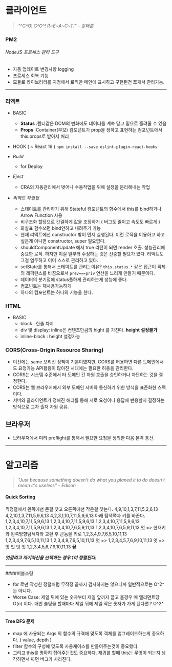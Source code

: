 # 클라이언트

> _"^G^O! G^O^! R~E~A~C~T!"  - 강태훈_

### PM2
###### NodeJS 프로세스 관리 도구
* 자동 업데이트 변경사항 logging
* 프로세스 회복 기능
* 모듈로 라이브러리를 지정해서 로직만 메인에 표시하고 구현된건 쪼개서 관리가능.

- - -

### 리액트
- BASIC
  - **Status** :렌더같은 DOM의 변화에도 데이터를 계속 담고 밑으로 흘려줄 수 있음
  - **Props** :Container(부모) 컴포넌트가 prop을 정하고 표현하는 컴포넌트에서 this.props로 받아서 처리

- HOOK ( ~ React 16 )
  ```npm install --save eslint-plugin-react-hooks```

- *Build*
   + for Deploy

- *Eject*
  + CRA의 자동관리에서 벗어나 수동작업을 위해 설정을 분리해내는 작업

- *리액트 작업팁*
  + 스테이트를 관리하기 위해 Stateful 컴포넌트의 함수에서 this를 bind하거나 Arrow Function 사용
  + 비구조화 할당으로 간결하게 값을 조정하기 ( 버그도 줄이고 속도도 빠르게 )
  + 화살표 함수쓰면 bind안하고 내려주기 가능
  + 현재 리액트에선 constructor 밖이 먼저 실행된다. 이런 로직을 이용하고 하고 싶은게 아니면 constructor, super 필요없다.
  + shouldComponentUpdate 에서 true 리턴이 되면 render 호출. 성능관리에 중요한 로직. 하지만 이걸 일부러 수정하는 것은 신중할 필요가 있다. 리액트도 그걸 염두하고 이미 스스로 관리하고 있다.
  + setState를 통해서 스테이트를 관리는이유? ```this.status.*``` 같은 접근이 객체의 레퍼런스를 바꿈으로서 ```prev===priv``` 연산을 느리게 만들기 때문이다.
  + 데이터의 분기점에 status풀하게 관리하는게 성능에 좋다.
  + 컴포넌트는 재사용가능하게
  + 하나의 컴포넌트는 하나의 기능을 한다.

### HTML
- BASIC
  + block : 한줄 차지
  + div 및 display: inline은 컨텐츠만큼의 hight 를 가진다. **height 설정불가**
  + inline-block : height 설정가능

### CORS(Cross-Origin Resource Sharing)
- 이전에는 same 오리진 정책이 기본이였지만, CORS를 허용하면 다른 도메인에서도 요청가능 API활용이 많아진 시대에는 필요한 허용을 관리한다.
- CORS는 시스템 수준에서 타 도메인 간 자원 호출을 승인하거나 차단하는 것을 결정한다.
- CORS는 웹 브라우저에서 외부 도메인 서버와 통신하기 위한 방식을 표준화한 스펙이다.
- 서버와 클라이언트가 정해진 해더를 통해 서로 요청이나 응답에 반응할지 결정하는 방식으로 교차 출처 자원 공유.

## 브라우저
- 브라우저에서 미리 preflight를 통해서 필요한 요청을 정의한 다음 본격 통신.

- - -
# 알고리즘
> _"Just because something doesn't do what you planed it to do doesn't mean it's useless"  - Edison_

#### Quick Sorting
퀵정렬에서 왼쪽에선 큰걸 찾고 오른쪽에선 작은걸 찾는다.
4,9,10,1,3,7,11,5,2,6,13
4,2,10,1,3,7,11,5,9,6,13
4,2,3,1,10,7,11,5,9,6,13 아래 탐색쪽과 키를 바꾼다.
1,2,3,4,10,7,11,5,9,6,13
1,2,3,4,10,7,11,5,9,6,13
1,2,3,4,10,7,11,5,9,6,13
1,2,3,4,10,7,11,5,9,6,13
1,2,3,4,10,7,6,5,9,11,13
1,2,3,4,10,7,6,5,9,11,13 엇 => 현재키와 왼쪽방향탐색자와 교환 후 큰놈을 키로
1,2,3,4,9,7,6,5,10,11,13
1,2,3,4,9,7,6,5,10,11,13
1,2,3,4,9,7,6,5,10,11,13 엇 =>
1,2,3,4,5,7,6,9,10,11,13 엇 => 엇 엇 엇 엇
1,2,3,4,5,6,7,9,10,11,13 **끝**

**_엇갈리고 자기자신을 선택하는 경우 1이 정렬된다._**
- - -
####버블소팅
* for 로만 작성한 정렬처럼 무작정 끝까지 검사하지는 않으니까 일반적으로는 O^2^는 아니다.
* Worse Case: 제일 뒤에 있는 숫자부터 제일 앞까지 끌고 올경우 매 엘리먼트당 O(n) 이다. 매번 솔팅을  할때마다 제일 뒤에 제일 작은 숫자가 가게 된다면.? O^2^
- - -
#### Tree DFS 문제
* map 에 사용되는 Args 의 함수의 규격에 맞도록 객체를 업그레이드하는게 중요하다. ( value, depth )
* filter 함수의 구성에 맞도록 사용케이스를 만들어주는것이 중요했다.
* 그리고 this를 명확히 잡아주는것도 중요하다. 재귀를 할때 this는 무엇이 되는지 생각하면서 짜면 버그가 사라진다.
